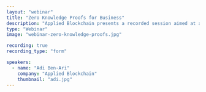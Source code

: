 ```yaml
---
layout: "webinar"
title: "Zero Knowledge Proofs for Business"
description: "Applied Blockchain presents a recorded session aimed at a business audience to learn about the emerging technology of zero knowledge proofs and how it can be applied to enhance security and privacy in a business setting."
type: "Webinar"
image: "webinar-zero-knowledge-proofs.jpg"

recording: true
recording_type: "form"

speakers:
  - name: "Adi Ben-Ari"
    company: "Applied Blockchain"
    thumbnail: "adi.jpg"
---
```


<div class="pipedriveWebForms" data-pd-webforms="https://pipedrivewebforms.com/form/0297c28818798955b112baab8fe456922026773">
  <script src="https://cdn.pipedriveassets.com/web-form-assets/webforms.min.js"></script>
</div>
